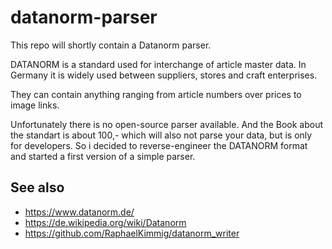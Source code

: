 # datanorm-parser

This repo will shortly contain a Datanorm parser.

DATANORM is a standard used for interchange of article master data.
In Germany it is widely used between suppliers, stores and craft enterprises.

They can contain anything ranging from article numbers over prices to image links. 

Unfortunately there is no open-source parser available. And the Book about the standart is about 100,- which will also not parse your data, but is only for developers.
So i decided to reverse-engineer the DATANORM format and started a first version of a simple parser.



## See also

- https://www.datanorm.de/
- https://de.wikipedia.org/wiki/Datanorm
- https://github.com/RaphaelKimmig/datanorm_writer
